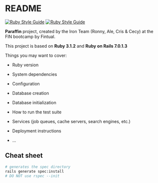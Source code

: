 # README
[![Ruby Style Guide](https://img.shields.io/badge/code_style-rubocop-brightgreen.svg)](https://github.com/rubocop/rubocop)  [![Ruby Style Guide](https://img.shields.io/badge/code_style-community-brightgreen.svg)](https://rubystyle.guide)

**Paraffin** project, created by the Iron Team (Ronny, Ale, Cris & Cecy) at the FIN bootcamp by Fintual.

This project is based on **Ruby 3.1.2** and **Ruby on Rails 7.0.1.3**

Things you may want to cover:

* Ruby version

* System dependencies

* Configuration

* Database creation

* Database initialization

* How to run the test suite

* Services (job queues, cache servers, search engines, etc.)

* Deployment instructions

* ...

## Cheat sheet
```bash
# generates the spec directory 
rails generate spec:install
# DO NOT use rspec --init
```
